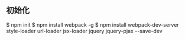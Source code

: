 ## 初始化
$ npm init
$ npm install webpack -g
$ npm install webpack-dev-server style-loader url-loader jsx-loader jquery jquery-pjax --save-dev
